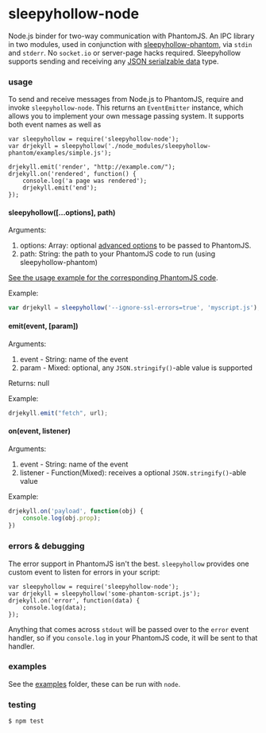 sleepyhollow-node
==========

Node.js binder for two-way communication with PhantomJS. An IPC library in two modules, used in conjunction with [sleepyhollow-phantom](https://github.com/weisjohn/sleepyhollow-phantom), via `stdin` and `stderr`. No `socket.io` or server-page hacks required. Sleepyhollow supports sending and receiving any [JSON serialzable data](http://www.json.org/) type.

### usage

To send and receive messages from Node.js to PhantomJS, require and invoke `sleepyhollow-node`. This returns an `EventEmitter` instance, which allows you to implement your own message passing system. It supports both event names as well as 

```
var sleepyhollow = require('sleepyhollow-node');
var drjekyll = sleepyhollow('./node_modules/sleepyhollow-phantom/examples/simple.js');

drjekyll.emit('render', "http://example.com/");
drjekyll.on('rendered', function() {
    console.log('a page was rendered');
    drjekyll.emit('end');
});
```

#### sleepyhollow([...options], path)

Arguments:

1. options: Array: optional [advanced options](http://phantomjs.org/api/command-line.html) to be passed to PhantomJS.
2. path: String: the path to your PhantomJS code to run (using sleepyhollow-phantom)

[See the usage example for the corresponding PhantomJS code](https://github.com/weisjohn/sleepyhollow-phantom#usage).

Example:

```javascript
var drjekyll = sleepyhollow('--ignore-ssl-errors=true', 'myscript.js');
```

#### emit(event, [param])

Arguments:

1. event - String: name of the event
2. param - Mixed: optional, any `JSON.stringify()`-able value is supported

Returns: null

Example:

```javascript
drjekyll.emit("fetch", url);
```


#### on(event, listener)

Arguments:

1. event - String: name of the event
2. listener - Function(Mixed): receives a optional `JSON.stringify()`-able value

Example:

```javascript
drjekyll.on('payload', function(obj) {
    console.log(obj.prop);
})
```


### errors & debugging

The error support in PhantomJS isn't the best. `sleepyhollow` provides one custom event to listen for errors in your script:

```
var sleepyhollow = require('sleepyhollow-node');
var drjekyll = sleepyhollow('some-phantom-script.js');
drjekyll.on('error', function(data) {
    console.log(data);
});
```

Anything that comes across `stdout` will be passed over to the `error` event handler, so if you `console.log` in your PhantomJS code, it will be sent to that handler.



### examples

See the [examples](examples) folder, these can be run with `node`.


### testing

```
$ npm test
```
